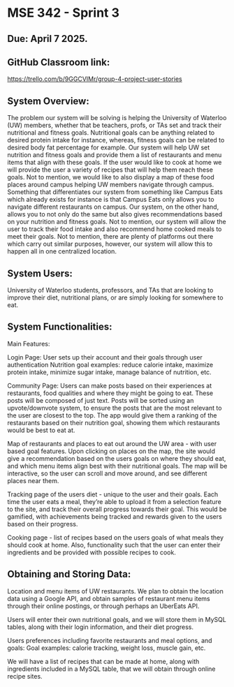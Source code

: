 # MSE 342 - Sprint 3

## Due: April 7 2025.

## GitHub Classroom link: 
https://trello.com/b/9GGCVIMr/group-4-project-user-stories 

## System Overview: 
The problem our system will be solving is helping the University of Waterloo (UW) members, whether that be teachers, profs, or TAs set and track their nutritional and fitness goals. Nutritional goals can be anything related to desired protein intake for instance, whereas, fitness goals can be related to desired body fat percentage for example. Our system will help UW set nutrition and fitness goals and provide them a list of restaurants and menu items that align with these goals. If the user would like to cook at home we will provide the user a variety of recipes that will help them reach these goals. Not to mention, we would like to also display a map of these food places around campus helping UW members navigate through campus. Something that differentiates our system from something like Campus Eats which already exists for instance is that Campus Eats only allows you to navigate different restaurants on campus. Our system, on the other hand, allows you to not only do the same but also gives recommendations based on your nutrition and fitness goals. Not to mention, our system will allow the user to track their food intake and also recommend home cooked meals to meet their goals. Not to mention, there are plenty of platforms out there which carry out similar purposes, however, our system will allow this to happen all in one centralized location.

## System Users:
University of Waterloo students, professors, and TAs that are looking to improve their diet, nutritional plans, or are simply looking for somewhere to eat. 

## System Functionalities:
Main Features:

Login Page: User sets up their account and their goals through user authentication
Nutrition goal examples: reduce calorie intake, maximize protein intake, minimize sugar intake, manage balance of nutrition, etc.

Community Page: Users can make posts based on their experiences at restaurants, food qualities and where they might be going to eat. These posts will be composed of just text. Posts will be sorted using an upvote/downvote system, to ensure the posts that are the most relevant to the user are closest to the top. The app would give them a ranking of the restaurants based on their nutrition goal, showing them which restaurants would be best to eat at.

Map of restaurants and places to eat out around the UW area - with user based goal features. Upon clicking on places on the map, the site would give a recommendation based on the users goals on where they should eat, and which menu items align best with their nutritional goals. The map will be interactive, so the user can scroll and move around, and see different places near them.

Tracking page of the users diet - unique to the user and their goals. Each time the user eats a meal, they’re able to upload it from a selection feature to the site, and track their overall progress towards their goal. This would be gamified, with achievements being tracked and rewards given to the users based on their progress.

Cooking page - list of recipes based on the users goals of what meals they should cook at home. Also, functionality such that the user can enter their ingredients and be provided with possible recipes to cook.

## Obtaining and Storing Data:
Location and menu items of UW restaurants. We plan to obtain the location data using a Google API, and obtain samples of restaurant menu items through their online postings, or through perhaps an UberEats API. 

Users will enter their own nutritional goals, and we will store them in MySQL tables, along with their login information, and their diet progress. 

Users preferences including favorite restaurants and meal options, and goals: 
Goal examples: calorie tracking, weight loss, muscle gain, etc.

We will have a list of recipes that can be made at home, along with ingredients included in a MySQL table, that we will obtain through online recipe sites.
